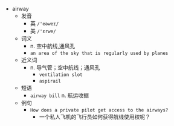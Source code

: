 - airway
  - 发音
    - 英 `/'eəweɪ/`
    - 美 `/'ɛrwe/`
  - 词义
    - n. 空中航线,通风孔
    - `an area of the sky that is regularly used by planes`
  - 近义词
    - n. 导气管；空中航线；通风孔
      - `ventilation slot`
      - `aspirail`
  - 短语
    - `airway bill` n. 航运收据 
  - 例句
    - `How does a private pilot get access to the airways?`
      - 一个私人飞机的飞行员如何获得航线使用权呢？

